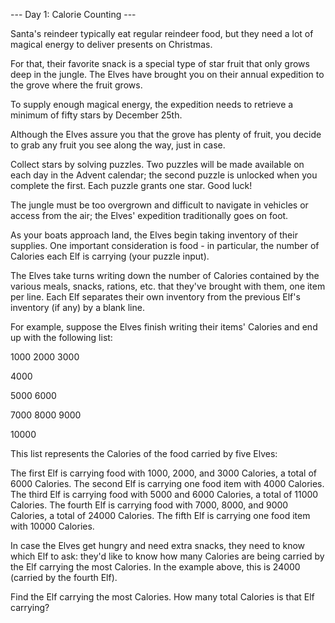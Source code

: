 --- Day 1: Calorie Counting ---

Santa's reindeer typically eat regular reindeer food, 
but they need a lot of magical energy to deliver presents on Christmas. 

For that, their favorite snack is a special type of star fruit that only grows deep in the jungle. 
The Elves have brought you on their annual expedition to the grove where the fruit grows.

To supply enough magical energy,
the expedition needs to retrieve a 
minimum of fifty stars by December 25th. 

Although the Elves assure you that the grove has plenty of fruit, 
you decide to grab any fruit you see along the way,
just in case.

Collect stars by solving puzzles.
Two puzzles will be made available on each day in the Advent calendar;
the second puzzle is unlocked when you complete the first. 
Each puzzle grants one star. Good luck!

The jungle must be too overgrown and difficult to navigate in vehicles or access from the air;
the Elves' expedition traditionally goes on foot. 

As your boats approach land,
the Elves begin taking inventory of their supplies. 
One important consideration is food - in particular, 
the number of Calories each Elf is carrying (your puzzle input).

The Elves take turns writing down the number of Calories contained by the various meals, snacks, rations, etc. 
that they've brought with them, 
one item per line. 
Each Elf separates their own inventory from the previous Elf's inventory (if any) by a blank line.


For example, suppose the Elves finish writing their items' Calories and end up with the following list:

1000
2000
3000

4000

5000
6000

7000
8000
9000

10000

This list represents the Calories of the food carried by five Elves:

The first Elf is carrying food with 1000, 2000, and 3000 Calories, a total of 6000 Calories.
The second Elf is carrying one food item with 4000 Calories.
The third Elf is carrying food with 5000 and 6000 Calories, a total of 11000 Calories.
The fourth Elf is carrying food with 7000, 8000, and 9000 Calories, a total of 24000 Calories.
The fifth Elf is carrying one food item with 10000 Calories.

In case the Elves get hungry and need extra snacks, 
they need to know which Elf to ask: 
they'd like to know how many Calories are being carried by the Elf carrying the most Calories. 
In the example above, this is 24000 (carried by the fourth Elf).

Find the Elf carrying the most Calories. How many total Calories is that Elf carrying?


